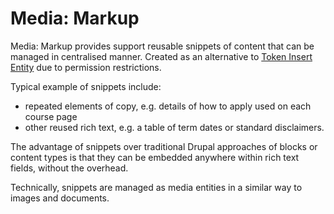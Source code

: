 # Media: Markup

Media: Markup provides support reusable snippets of content that can be managed in centralised manner.
Created as an alternative to [Token Insert Entity](https://www.drupal.org/project/token_insert_entity) due
to permission restrictions.

Typical example of snippets include:

- repeated elements of copy, e.g. details of how to apply used on each course page
- other reused rich text, e.g. a table of term dates or standard disclaimers.

The advantage of snippets over traditional Drupal approaches of blocks or content types is that they can be embedded anywhere within rich text fields, without the overhead.

Technically, snippets are managed as media entities in a similar way to images and documents.
